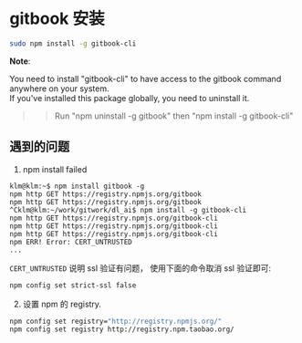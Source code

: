 # gitbook 安装    

~~~bash
sudo npm install -g gitbook-cli
~~~

**Note**:   

You need to install "gitbook-cli" to have access to the gitbook command anywhere on your system.  
If you've installed this package globally, you need to uninstall it.  
>> Run "npm uninstall -g gitbook" then "npm install -g gitbook-cli"  


## 遇到的问题   

1. npm install failed   

~~~
klm@klm:~$ npm install gitbook -g
npm http GET https://registry.npmjs.org/gitbook
npm http GET https://registry.npmjs.org/gitbook
^Cklm@klm:~/work/gitwork/dl_ai$ npm install -g gitbook-cli
npm http GET https://registry.npmjs.org/gitbook-cli
npm http GET https://registry.npmjs.org/gitbook-cli
npm http GET https://registry.npmjs.org/gitbook-cli
npm ERR! Error: CERT_UNTRUSTED
...
~~~

`CERT_UNTRUSTED` 说明 ssl 验证有问题， 使用下面的命令取消 ssl 验证即可:   

~~~bash
npm config set strict-ssl false
~~~

2. 设置 npm 的 registry.   

~~~bash
npm config set registry="http://registry.npmjs.org/"
npm config set registry http://registry.npm.taobao.org/
~~~
